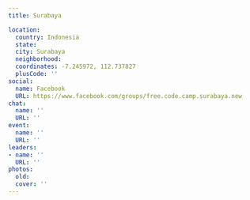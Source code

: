 ```yaml
---
title: Surabaya

location:
  country: Indonesia
  state: 
  city: Surabaya
  neighborhood: 
  coordinates: -7.245972, 112.737827
  plusCode: ''
social:
  name: Facebook
  URL: https://www.facebook.com/groups/free.code.camp.surabaya.new
chat:
  name: ''
  URL: ''
event:
  name: ''
  URL: ''
leaders:
- name: ''
  URL: ''
photos:
  old: 
  cover: ''
---
```

